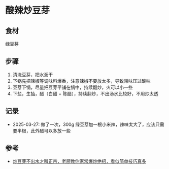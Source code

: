 # 酸辣炒豆芽

## 食材

绿豆芽

## 步骤

1. 清洗豆芽，把水沥干
2. 下锅先把辣椒等调味料爆香，注意辣椒不要放太多，导致辣味压过酸味
3. 豆芽下锅，尽量把豆芽平铺在锅中，持续翻炒，火可以小一些
4. 下盐，生抽，醋（白醋 + 陈醋），持续翻炒，不出汤水比较好，不用炒太透

## 记录

- 2025-03-27: 做了一次，300g 绿豆芽加一根小米辣，辣味太大了，应该只需要半根，此外醋可以多放一些

## 参考

- [炒豆芽不出水才叫正宗，老厨教你家常爆炒绝招，看似简单技巧真多](https://www.bilibili.com/video/BV1cx4y1Q7FQ/)
